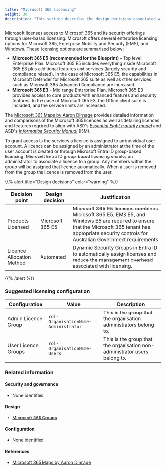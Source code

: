 ```yaml
---
title: "Microsoft 365 licensing"
weight: 30
description: "This section describes the design decisions associated with Microsoft 365 Licensing for system(s) built using ASD's Blueprint for Secure Cloud."
---
```


Microsoft licenses access to Microsoft 365 and its security offerings through user-based licensing. Microsoft offers several enterprise licensing options for Microsoft 365, Enterprise Mobility and Security (EMS), and Windows. These licensing options are summarised below:

- **Microsoft 365 E5 (recommended for the Blueprint)** – Top level Enterprise Plan. Microsoft 365 E5 includes everything inside Microsoft 365 E3 plus additional features and services (largely security and compliance related). In the case of Microsoft 365 E5, the capabilities in Microsoft Defender for Microsoft 365 suite as well as other services such as Microsoft 365 Advanced Compliance are increased.
- **Microsoft 365 E3** - Mid range Enterprise Plan. Microsoft 365 E3 provides access to core products with enhanced features and security features. In the case of Microsoft 365 E3, the Office client suite is included, and the service limits are increased.

The [Microsoft 365 Maps by Aaron Dinnage](https://m365maps.com) provides detailed information and comparisons of the Microsoft 365 licences as well as detailing licences and features required to align with ASD's [_Essential Eight maturity model_](https://www.cyber.gov.au/resources-business-and-government/essential-cybersecurity/essential-eight/essential-eight-maturity-model) and ASD's [_Information Security Manual_](https://www.cyber.gov.au/resources-business-and-government/essential-cyber-security/ism) (ISM).

To grant access to the services a licence is assigned to an individual user account. A licence can be assigned by an administrator at the time of the user account is created or through Microsoft Entra ID group-based licensing. Microsoft Entra ID group-based licensing enables an administrator to associate a licence to a group. Any members within the group will be assigned that licence automatically. When a user is removed from the group the licence is removed from the user.

{{% alert title="Design decisions" color="warning" %}}

| Decision point            | Design decision  | Justification                                                                                                                                                                                             |
| ------------------------- | ---------------- | --------------------------------------------------------------------------------------------------------------------------------------------------------------------------------------------------------- |
| Products Licensed         | Microsoft 365 E5 | Microsoft 365 E5 licences combines Microsoft 365 E5, EMS E5, and Windows E5 are required to ensure that the Microsoft 365 tenant has appropriate security controls for Australian Government requirements |
| Licence Allocation Method | Automated        | Dynamic Security Groups in Entra ID to automatically assign licenses and reduce the management overhead associated with licensing.                                                                        |

{{% /alert %}}

### Suggested licensing configuration

| Configuration       | Value                                | Description                                                                |
| ------------------- | ------------------------------------ | -------------------------------------------------------------------------- |
| Admin Licence Group | `rol-OrganisationName-Administrator` | This is the group that the organisation administrators belong to.          |
| User Licence Groups | `rol-OrganisationName-Users`         | This is the group that the organisation non-administrator users belong to. |

### Related information

#### Security and governance

- None identified

#### Design

- [Microsoft 365 Groups](/design/shared-services/microsoft-365/microsoft365-groups)

#### Configuration

- None identified

#### References

- [Microsoft 365 Maps by Aaron Dinnage](https://m365maps.com)
